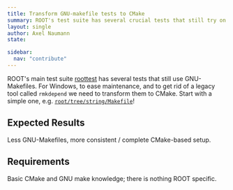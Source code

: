 ```yaml
---
title: Transform GNU-makefile tests to CMake
summary: ROOT's test suite has several crucial tests that still try on GNU-Makefile. We need to integrate them with CMake.
layout: single
author: Axel Naumann
state:

sidebar:
  nav: "contribute"
---
```


ROOT's main test suite [roottest](https://github.com/root-project/roottest/) has several tests that still use GNU-Makefiles.
For Windows, to ease maintenance, and to get rid of a legacy tool called `rmkdepend` we need to transform them to CMake.
Start with a simple one, e.g. [`root/tree/string/Makefile`](https://github.com/root-project/roottest/blob/master/root/tree/string/Makefile)!

## Expected Results
Less GNU-Makefiles, more consistent / complete CMake-based setup.

## Requirements
Basic CMake and GNU make knowledge; there is nothing ROOT specific.
